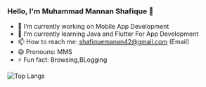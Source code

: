 ### Hello, I'm Muhammad Mannan Shafique 👋

- 🔭 I’m currently working on Mobile App Development
- 🌱 I’m currently learning Java and Flutter For App Development
- 📫 How to reach me: shafiquemanan42@gmail.com (Email)
- 😄 Pronouns: MMS
- ⚡ Fun fact: Browsing,BLogging 

![Top Langs](https://github-readme-stats.vercel.app/api/top-langs/?username=mannanshafique&theme=radical&layout=compact)

